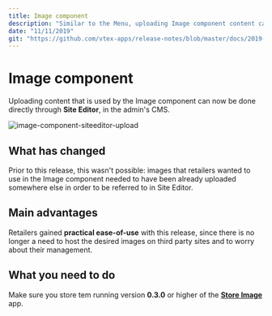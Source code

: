 ```yaml
---
title: Image component
description: "Similar to the Menu, uploading Image component content can also be done using the Site Editor. Am I hearing fireworks?"
date: "11/11/2019"
git: "https://github.com/vtex-apps/release-notes/blob/master/docs/2019-week-43-44/image-component.md"
---
```


# Image component

Uploading content that is used by the Image component can now be done directly through **Site Editor**, in the admin's CMS.

![image-component-siteeditor-upload](https://user-images.githubusercontent.com/52087100/68603781-c3c84700-0487-11ea-82cc-bd6c94ac5752.png)

## What has changed

Prior to this release, this wasn't possible: images that retailers wanted to use in the Image component needed to have been already uploaded somewhere else in order to be referred to in Site Editor.

## Main advantages

Retailers gained **practical ease-of-use** with this release, since there is no longer a need to host the desired images on third party sites and to worry about their management. 

## What you need to do 

Make sure you store tem running version **0.3.0** or higher of the [**Store Image**](https://vtex.io/docs/app/vtex.store-image) app. 
